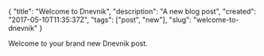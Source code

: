 
{
"title": "Welcome to Dnevnik",
"description": "A new blog post",
"created": "2017-05-10T11:35:37Z",
"tags": ["post", "new"],
"slug": "welcome-to-dnevnik"
}


Welcome to your brand new Dnevnik post.
